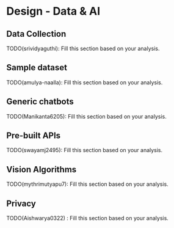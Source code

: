# Design - Data & AI

## Data Collection

TODO(srividyaguthi): Fill this section based on your analysis.

## Sample dataset

TODO(amulya-naalla): Fill this section based on your analysis.

## Generic chatbots

TODO(Manikanta6205): Fill this section based on your analysis.

## Pre-built APIs

TODO(swayamj2495): Fill this section based on your analysis.

## Vision Algorithms

TODO(mythrimutyapu7): Fill this section based on your analysis.

## Privacy

TODO(Aishwarya0322) : Fill this section based on your analysis.
